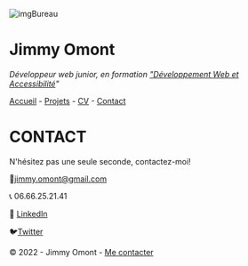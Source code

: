 ![imgBureau](https://i.picsum.photos/id/180/1012/100.jpg?hmac=5UcmjO6PnO42kcPKpq2G57__1pbg-pXhF5MVUHWMHJ4)

# Jimmy Omont

*Développeur web junior, en formation ["Développement Web et Accessibilité](https://oclock.io/formations/developpeur-web-et-accessibilite)"*

[Accueil](README.md) - [Projets](projet.md) - [CV](CV.md) - [Contact](contact.md)

# CONTACT
N'hésitez pas une seule seconde, contactez-moi!

:email:[jimmy.omont@gmail.com](mailto:jimmy.omont@gmail.com?)

:telephone_receiver: 06.66.25.21.41

:necktie: [LinkedIn](https://fr.linkedin.com/in/jimmy-omont-141471166)

:bird:[Twitter](https://twitter.com/jimmyomont)

&copy; 2022 - Jimmy Omont - [Me contacter](mailto:jimmy.omont@gmail.com?)
